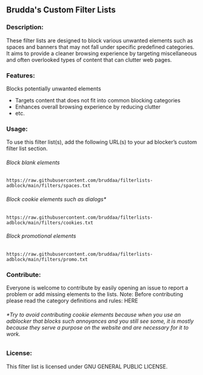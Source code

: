## Brudda's Custom Filter Lists

### Description:

These filter lists are designed to block various unwanted elements such as spaces and banners that may not fall under specific predefined categories. It aims to provide a cleaner browsing experience by targeting miscellaneous and often overlooked types of content that can clutter web pages.

### Features:
Blocks potentially unwanted elements
- Targets content that does not fit into common blocking categories
- Enhances overall browsing experience by reducing clutter
- etc.

### Usage:
To use this filter list(s), add the following URL(s) to your ad blocker’s custom filter list section.

###### Block blank elements
```
https://raw.githubusercontent.com/bruddaa/filterlists-adblock/main/filters/spaces.txt
```
###### Block cookie elements such as dialogs*
```
https://raw.githubusercontent.com/bruddaa/filterlists-adblock/main/filters/cookies.txt
```
###### Block promotional elements
```
https://raw.githubusercontent.com/bruddaa/filterlists-adblock/main/filters/promo.txt
```

### Contribute:
Everyone is welcome to contribute by easily opening an issue to report a problem or add missing elements to the lists. 
Note: Before contributing please read the category definitions and rules: HERE
###### *Try to avoid contributing cookie elements because when you use an adblocker that blocks such annoyances and you still see some, it is mostly because they serve a purpose on the website and are necessary for it to work.

### License:
This filter list is licensed under GNU GENERAL PUBLIC LICENSE.
